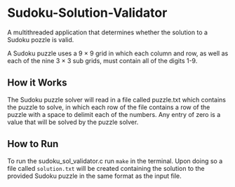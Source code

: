# Sudoku-Solution-Validator
A multithreaded application that determines whether the solution to a Sudoku pozzle is valid.

A Sudoku puzzle uses a 9 × 9 grid in which each column and row, as well as each of the nine 3 × 3 sub grids, must contain all of the digits 1-9.

## How it Works
The Sudoku puzzle solver will read in a file called puzzle.txt which contains the puzzle to solve, in which each row of the file contains a row of the puzzle with a space to delimit each of the numbers. Any entry of zero is a value that will be solved by the puzzle solver.

## How to Run
To run the sudoku_sol_validator.c run `make` in the terminal. Upon doing so a file called `solution.txt` will be created containing the solution to the provided Sudoku puzzle in the same format as the input file.
